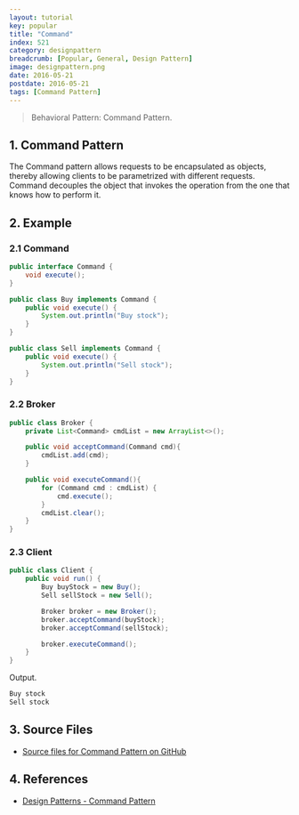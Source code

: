 ```yaml
---
layout: tutorial
key: popular
title: "Command"
index: 521
category: designpattern
breadcrumb: [Popular, General, Design Pattern]
image: designpattern.png
date: 2016-05-21
postdate: 2016-05-21
tags: [Command Pattern]
---
```


> Behavioral Pattern: Command Pattern.

## 1. Command Pattern
The Command pattern allows requests to be encapsulated as objects, thereby allowing clients to be parametrized with different requests. Command decouples the object that invokes the operation from the one that knows how to perform it.

## 2. Example
### 2.1 Command
```java
public interface Command {
    void execute();
}

public class Buy implements Command {
    public void execute() {
        System.out.println("Buy stock");
    }
}

public class Sell implements Command {
    public void execute() {
        System.out.println("Sell stock");
    }
}
```
### 2.2 Broker
```java
public class Broker {
    private List<Command> cmdList = new ArrayList<>();

    public void acceptCommand(Command cmd){
        cmdList.add(cmd);
    }

    public void executeCommand(){
        for (Command cmd : cmdList) {
            cmd.execute();
        }
        cmdList.clear();
    }
}
```
### 2.3 Client
```java
public class Client {
    public void run() {
        Buy buyStock = new Buy();
        Sell sellStock = new Sell();

        Broker broker = new Broker();
        broker.acceptCommand(buyStock);
        broker.acceptCommand(sellStock);

        broker.executeCommand();
    }
}
```
Output.
```sh
Buy stock
Sell stock
```

## 3. Source Files
* [Source files for Command Pattern on GitHub](https://github.com/jojozhuang/design-patterns-java/tree/master/design-pattern-command)

## 4. References
* [Design Patterns - Command Pattern](https://www.tutorialspoint.com/design_pattern/command_pattern.htm)
